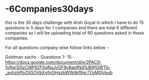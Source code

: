 # -6Companies30days
this is the 30 days challenge with Arsh Goyal in which i have to do 15 questions in 5 days for 1 companies and there are total 6 different companies so I will be uploading total of 90 questions asked in these companies.

For all questions company wise follow links below -

Goldman sachs - Questions 1- 15 - https://docs.google.com/document/d/e/2PACX-1vRgrSl5zCl8P92F0qNuJyDF9v8aqfNd1UB9fQWTb-_aohzhPbZ0GOVbXvfnGHgzbWWdkf9gr7ZgM0lj/pub
